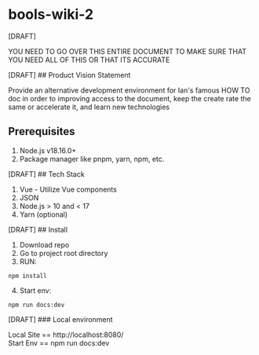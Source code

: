 # bools-wiki-2


[DRAFT]

YOU NEED TO GO OVER THIS ENTIRE DOCUMENT TO MAKE SURE THAT YOU NEED ALL OF THIS OR THAT ITS ACCURATE


[DRAFT] ## Product Vision Statement

Provide an alternative development environment for Ian's famous HOW TO doc in order to improving access to the document, keep the create rate the same or accelerate it, and learn new technologies



## Prerequisites
1. Node.js v18.16.0+
1. Package manager like pnpm, yarn, npm, etc.



[DRAFT] ## Tech Stack

1. Vue - Utilize Vue components
2. JSON
3. Node.js > 10 and < 17
4. Yarn (optional)



[DRAFT] ## Install

1. Download repo
2. Go to project root directory
3. RUN:

```
npm install
```

4. Start env:

```
npm run docs:dev
```



[DRAFT] ### Local environment

Local Site == http://localhost:8080/  
Start Env == npm run docs:dev

